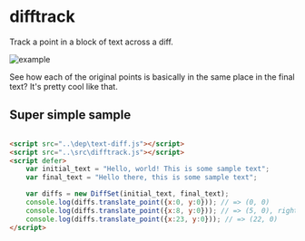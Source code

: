# difftrack
Track a point in a block of text across a diff.

![example](https://github.com/zadjii/difftrack/raw/master/docs/example-000.png)

See how each of the original points is basically in the same place in the final
text? It's pretty cool like that.

## Super simple sample

``` html

<script src="..\dep\text-diff.js"></script>
<script src="..\src\difftrack.js"></script>
<script defer>
    var initial_text = "Hello, world! This is some sample text";
    var final_text = "Hello there, this is some sample text";

    var diffs = new DiffSet(initial_text, final_text);
    console.log(diffs.translate_point({x:0, y:0})); // => (0, 0)
    console.log(diffs.translate_point({x:8, y:0})); // => (5, 0), right before the deleted ", world"
    console.log(diffs.translate_point({x:23, y:0})); // => (22, 0)
</script>

```
